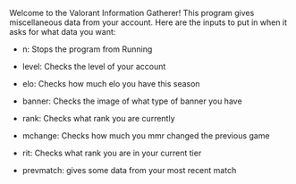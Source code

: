Welcome to the Valorant Information Gatherer! This program gives miscellaneous data from your account.
Here are the inputs to put in when it asks for what data you want:

- n: Stops the program from Running

- level: Checks the level of your account

- elo: Checks how much elo you have this season

- banner: Checks the image of what type of banner you have

- rank: Checks what rank you are currently

- mchange: Checks how much you mmr changed the previous game

- rit: Checks what rank you are in your current tier

- prevmatch: gives some data from your most recent match